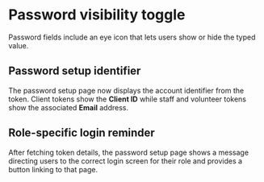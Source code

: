# Password visibility toggle

Password fields include an eye icon that lets users show or hide the typed value.


## Password setup identifier

The password setup page now displays the account identifier from the token.
Client tokens show the **Client ID** while staff and volunteer tokens show the
associated **Email** address.

## Role-specific login reminder

After fetching token details, the password setup page shows a message directing
users to the correct login screen for their role and provides a button linking
to that page.


